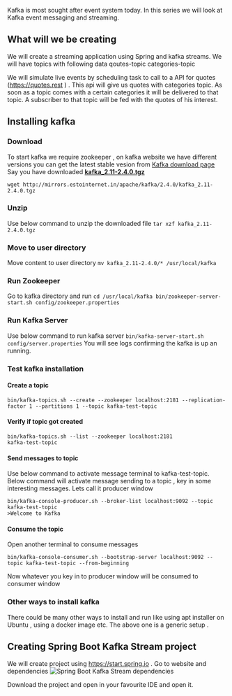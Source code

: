 
Kafka is most sought after event system today. In this series we will look at Kafka event messaging and streaming.

## What will we be creating
We will create a streaming application using Spring and kafka streams. We will have topics with following data
qoutes-topic
categories-topic

We will simulate live events by scheduling task to call to a API for quotes (https://quotes.rest ) . This api will give us quotes with categories topic. As soon as a topic comes with a certain categories it will be delivered to that topic. 
A subscriber to that topic will be fed with the quotes of his interest.

## Installing kafka
### Download 
To start kafka we require zookeeper , on kafka website we have different versions you can get the latest stable vesion from [Kafka download page](https://kafka.apache.org/downloads)  
Say you have downloaded  [**kafka_2.11-2.4.0.tgz**](http://mirrors.estointernet.in/apache/kafka/2.4.0/kafka_2.11-2.4.0.tgz)

``
wget http://mirrors.estointernet.in/apache/kafka/2.4.0/kafka_2.11-2.4.0.tgz 
``
### Unzip 
Use below command to unzip the downloaded file
``
tar xzf kafka_2.11-2.4.0.tgz
``
### Move to user directory
Move content to user directory
``
mv kafka_2.11-2.4.0/* /usr/local/kafka
``
### Run Zookeeper
Go to kafka directory and run
``
cd /usr/local/kafka
bin/zookeeper-server-start.sh config/zookeeper.properties
``
### Run Kafka Server
Use below command to run kafka server
``
bin/kafka-server-start.sh config/server.properties
``
You will see logs confirming the kafka is up an running.
### Test kafka installation
#### Create a topic

    bin/kafka-topics.sh --create --zookeeper localhost:2181 --replication-factor 1 --partitions 1 --topic kafka-test-topic

#### Verify if topic got created

    bin/kafka-topics.sh --list --zookeeper localhost:2181
    kafka-test-topic
#### Send messages to topic
Use below command to activate message terminal to kafka-test-topic. Below command will activate message sending to a topic , key in some interesting messages. Lets call it producer window

    bin/kafka-console-producer.sh --broker-list localhost:9092 --topic kafka-test-topic
    >Welcome to Kafka

#### Consume the topic 
Open another terminal to consume messages

    bin/kafka-console-consumer.sh --bootstrap-server localhost:9092 --topic kafka-test-topic --from-beginning

Now whatever you key in to producer window will be consumed to consumer window
### Other ways to install kafka
There could be many other ways to install and run like using apt installer on Ubuntu , using a docker image etc. The above one is a generic setup .
## Creating Spring Boot Kafka Stream project
We will create project using https://start.spring.io . Go to website and dependencies ![Spring Boot Kafka Stream dependencies](https://photos.google.com/u/1/album/AF1QipNTpi7Vn95Ont9CiV1MQtHDJ6c4LVHiC8HIFiVn/photo/AF1QipNGWd_8OcAeaXRUAjrvPVU5ecrdaA98_vHBM10v)

Download the project and open in your favourite IDE and open it.

